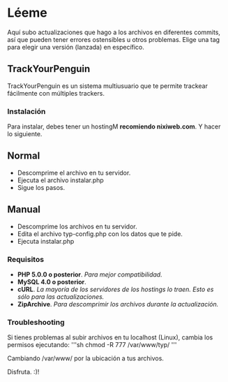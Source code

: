# Léeme

Aquí subo actualizaciones que hago a los archivos en diferentes commits, así que pueden tener errores ostensibles u otros problemas. Elige una tag para elegir una versión (lanzada) en específico.

## TrackYourPenguin

TrackYourPenguin es un sistema multiusuario que te permite trackear fácilmente con múltiples trackers.

### Instalación

Para instalar, debes tener un hostingM **recomiendo nixiweb.com**. Y hacer lo siguiente.

Normal
------

- Descomprime el archivo en tu servidor.
- Ejecuta el archivo instalar.php
- Sigue los pasos.

Manual
------
- Descomprime los archivos en tu servidor.
- Edita el archivo typ-config.php con los datos que te pide.
- Ejecuta instalar.php

### Requisitos

- **PHP 5.0.0 o posterior**. *Para mejor compatibilidad.*
- **MySQL 4.0 o posterior**.
- **cURL**. *La mayoría de los servidores de los hostings lo traen. Esto es sólo para las actualizaciones.*
- **ZipArchive**. *Para descomprimir los archivos durante la actualización.*

### Troubleshooting

Si tienes problemas al subir archivos en tu localhost (Linux), cambia los permisos ejecutando:
'''sh
chmod -R 777 /var/www/typ/
'''

Cambiando /var/www/ por la ubicación a tus archivos.

Disfruta. :)!